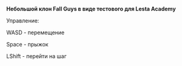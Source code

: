<b>Небольшой клон Fall Guys в виде тестового для Lesta Academy</b>

Управление: 

WASD - перемещение

Space - прыжок

LShift - перейти на шаг
